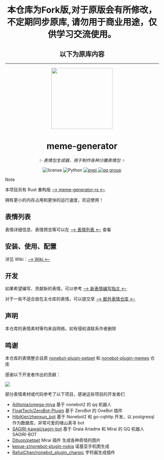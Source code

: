 <div align="center">
<h1>本仓库为Fork版,对于原版会有所修改，不定期同步原库, 请勿用于商业用途，仅供学习交流使用。</h1>
<h2>以下为原库内容</h2>
</div>

---

<div align="center">

<img src="https://s2.loli.net/2023/03/26/4URd1BKj3ToycLl.png" width=200 />

# meme-generator

_✨ 表情包生成器，用于制作各种沙雕表情包 ✨_

<p align="center">
  <img src="https://img.shields.io/github/license/MemeCrafters/meme-generator" alt="license">
  <img src="https://img.shields.io/badge/python-3.9+-blue.svg" alt="Python">
  <a href="https://pypi.org/project/meme-generator">
    <img src="https://badgen.net/pypi/v/meme-generator" alt="pypi">
  </a>
  <a href="https://jq.qq.com/?_wv=1027&k=wDVNrMdr">
    <img src="https://img.shields.io/badge/QQ%E7%BE%A4-682145034-orange" alt="qq group">
  </a>
</p>

</div>

> [!NOTE]
> 本项目另有 Rust 重构版 [--> meme-generator-rs <--](https://github.com/MemeCrafters/meme-generator-rs)
>
> 拥有更小的内存占用和更快的运行速度，欢迎使用！

## 表情列表

表情详细信息、表情预览等可以在 [--> 表情列表 <--](https://github.com/Memes02/meme-generator/wiki/%E8%A1%A8%E6%83%85%E5%88%97%E8%A1%A8) 查看

## 安装、使用、配置

详见 Wiki：[--> Wiki <--](https://github.com/Memes02/meme-generator/wiki)

## 开发

如果希望编写、贡献新的表情，可以参考 [--> 新表情编写指北 <--](https://github.com/Memes02/meme-generator/wiki/%E6%96%B0%E8%A1%A8%E6%83%85%E7%BC%96%E5%86%99%E6%8C%87%E5%8C%97)

对于一些不适合放在主仓库的表情，可以提交至 [--> 额外表情仓库 <--](https://github.com/MemeCrafters/meme-generator-contrib)

## 声明

本仓库的表情素材等均来自网络，如有侵权请联系作者删除

## 鸣谢

本仓库的表情整合自原 [nonebot-plugin-petpet](https://github.com/noneplugin/nonebot-plugin-petpet) 和 [nonebot-plugin-memes](https://github.com/noneplugin/nonebot-plugin-memes) 仓库

感谢以下开发者作出的贡献：

<a href="https://github.com/noneplugin/nonebot-plugin-petpet/graphs/contributors">
  <img src="https://contrib.rocks/image?repo=noneplugin/nonebot-plugin-petpet&max=1000" />
</a>

部分表情素材或代码参考了以下项目，感谢这些项目的开发者们

- [Ailitonia/omega-miya](https://github.com/Ailitonia/omega-miya) 基于 nonebot2 的 qq 机器人
- [FloatTech/ZeroBot-Plugin](https://github.com/FloatTech/ZeroBot-Plugin) 基于 ZeroBot 的 OneBot 插件
- [HibiKier/zhenxun_bot](https://github.com/HibiKier/zhenxun_bot) 基于 Nonebot2 和 go-cqhttp 开发，以 postgresql 作为数据库，非常可爱的绪山真寻 bot
- [SAGIRI-kawaii/sagiri-bot](https://github.com/SAGIRI-kawaii/sagiri-bot) 基于 Graia Ariadne 和 Mirai 的 QQ 机器人 SAGIRI-BOT
- [Dituon/petpet](https://github.com/Dituon/petpet) Mirai 插件 生成各种奇怪的图片
- [kexue-z/nonebot-plugin-nokia](https://github.com/kexue-z/nonebot-plugin-nokia) 诺基亚手机图生成
- [RafuiiChan/nonebot_plugin_charpic](https://github.com/RafuiiChan/nonebot_plugin_charpic) 字符画生成插件
